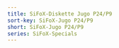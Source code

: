 ```yaml
---
title: SiFoX-Diskette Jugo P24/P9
sort-key: SiFoX-Jugo P24/P9
short: SiFoX-Jugo P24/P9
series: SiFoX-Specials
---
```

